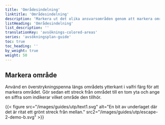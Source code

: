 ```yaml
---
title: 'Områdesindelning'
linktitle: 'Områdesindelning'
description: 'Markera ut det olika ansvarsområden genom att markera områdena med en överstrykspenna och ange en siffra för varje enskilt område.'
listHeading: 'Områdesindelning'
list_description: ''
translationKey: 'avsöknings-colored-areas'
series: 'avsökningsplan-guide'
toc: true
toc_heading: ''
by_weight: true
weight: 50
---
```


## Markera område

Använd en överstrykningspenna längs områdets ytterkant i valfri färg för att markera området. Gör sedan ett streck från området till en tom yta och ange en siffra som indikerar vilket område den tillhör. 

{{< figure src="/images/guides/utp/text1.svg" alt="En bit av underlaget där det är ritat ett grönt streck från mellan." src2="/images/guides/utp/escape-2-demo-b.svg" >}}






